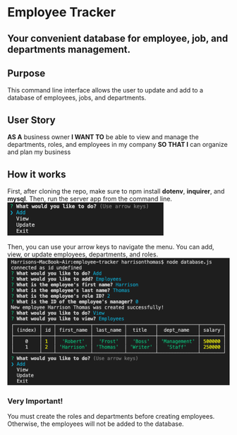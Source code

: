 # Employee Tracker
## Your convenient database for employee, job, and departments management.

## Purpose
This command line interface allows the user to update and add to a database of employees, jobs, and departments.

## User Story
**AS A** business owner
**I WANT TO** be able to view and manage the departments, roles, and employees in my company
**SO THAT I** can organize and plan my business

## How it works
First, after cloning the repo, make sure to npm install **dotenv**, **inquirer**, and **mysql**. Then, run the server app from the command line.
![prompt](./images/prompt.png "Prompt!")

Then, you can use your arrow keys to navigate the menu. You can add, view, or update employees, departments, and roles.
![addview](./images/Addviewemployee.png "Add/View Employee!")


### Very Important!
You must create the roles and departments before creating employees. Otherwise, the employees will not be added to the database.

